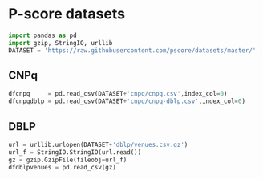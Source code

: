# P-score datasets

```python
import pandas as pd
import gzip, StringIO, urllib
DATASET = 'https://raw.githubusercontent.com/pscore/datasets/master/'
```

## CNPq

```python
dfcnpq     = pd.read_csv(DATASET+'cnpq/cnpq.csv',index_col=0)
dfcnpqdblp = pd.read_csv(DATASET+'cnpq/cnpq-dblp.csv',index_col=0)
```

## DBLP

```python
url = urllib.urlopen(DATASET+'dblp/venues.csv.gz')
url_f = StringIO.StringIO(url.read())
gz = gzip.GzipFile(fileobj=url_f)
dfdblpvenues = pd.read_csv(gz)
```
